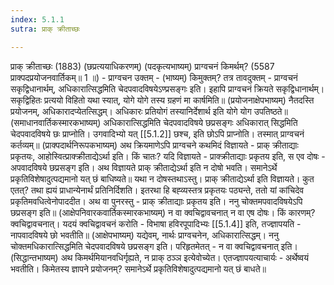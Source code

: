 ```yaml
---
index: 5.1.1
sutra: प्राक् क्रीताच्छः

---
```

प्राक् क्रीताच्छः (1883) (छप्रत्ययाधिकरणम्) (पदकृत्यभाष्यम्) प्राग्वचनं किमर्थम्? (5587 प्राक्पदप्रयोजनवार्तिकम्॥ 1 ॥) - प्राग्वचन उक्तम् - (भाष्यम्) किमुक्तम्? तत्र तावदुक्तम् -  प्राग्वचनं सकृद्विधानार्थम्, अधिकारात्सिद्धमिति चेदपवादविषयेऽण्प्रसङ्गः इति। इहापि प्राग्वचनं क्रियते सकृद्विधानार्थम्। सकृद्विहितः प्रत्ययो विहितो यथा स्यात्, योगे योगे तस्य ग्रहणं मा कार्षमिति॥ (प्रयोजनाक्षेपभाष्यम्) नैतदस्ति प्रयोजनम्, अधिकारादप्येतत्सिद्धम्। अधिकारः प्रतियोगं तस्यानिर्देशार्थ इति योगे योग उपतिष्ठते॥ (समाधानवार्तिकस्मारकभाष्यम्) अधिकारात्सिद्धमिति चेदपवादविषये छप्रसङ्गः अधिकारात् सिद्धमिति चेदपवादविषये छः प्राप्नोति। उगवादिभ्यो यत् [[5.1.2]] छश्च, इति छोऽपि प्राप्नोति। तस्मात् प्राग्वचनं कर्तव्यम्॥ (प्राक्पदार्थनिरूपकभाष्यम्) अथ क्रियमाणेऽपि प्राग्वचने कथमिदं विज्ञायते - प्राक् क्रीताद्याः प्रकृतयः, आहोस्वित्प्राक्क्रीताद्येऽर्था इति। किं चातः? यदि विज्ञायते - प्राक्क्रीताद्याः प्रकृतय इति, स एव दोषः - अपवादविषये छप्रसङ्ग इति। अथ विज्ञायते प्राक् क्रीताद्येऽर्था इति न दोषो भवति। समानेऽर्थे प्रकृतिविशेषादुत्पद्यमानो यत् छं बाधिष्यते॥ यथा न दोषस्तथाऽस्तु। प्राक् क्रीताद्येऽर्था इति विज्ञायते। कुत एतत्? तथा ह्ययं प्राधान्येनार्थं प्रतिनिर्दिशति। इतरथा हि बह्व्यस्तत्र प्रकृतयः पठ्यन्ते, ततो यां कांचिदेव प्रकृतिमवधित्वेनोपाददीत। अथ वा पुनरस्तु - प्राक् क्रीताद्याः प्रकृतय इति। ननु चोक्तमपवादविषयेऽपि छप्रसङ्ग इति॥ (आक्षेपनिवारकवार्तिकस्मारकभाष्यम्)  न वा क्वचिद्वावचनात् न वा एष दोषः। किं कारणम्? क्वचिद्वावचनात्। यदयं क्वचिद्वावचनं करोति - विभाषा हविरपूपादिभ्यः [[5.1.4]] इति, तज्ज्ञापयति - नापवादविषये छो भवतीति॥ (आक्षेपभाष्यम्) यद्येवम्, नार्थः प्राग्वचनेन, अधिकारात्सिद्धम्। ननु चोक्तमधिकारात्सिद्धमिति चेदपवादविषये छप्रसङ्ग इति। परिहृतमेतत् - न वा क्वचिद्वावचनात् इति। (सिद्धान्तभाष्यम्) अथ किमर्थमियानवधिर्गृह्यते, न प्राक् ठञ्ञ इत्येवोच्येत। एतज्ज्ञापयत्याचार्यः - अर्थेष्वयं भवतीति। किमेतस्य ज्ञापने प्रयोजनम्? समानेऽर्थे प्रकृतिविशेषादुत्पद्यमानो यत् छं बाधते॥